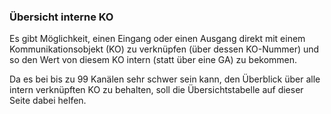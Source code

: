 ﻿### Übersicht interne KO

Es gibt Möglichkeit, einen Eingang oder einen Ausgang direkt mit einem Kommunikationsobjekt (KO) zu verknüpfen (über dessen KO-Nummer) und so den Wert von diesem KO intern (statt über eine GA) zu bekommen.

Da es bei bis zu 99 Kanälen sehr schwer sein kann, den Überblick über alle intern verknüpften KO zu behalten, soll die Übersichtstabelle auf dieser Seite dabei helfen.


